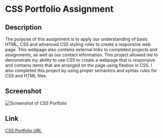 # CSS Portfolio Assignment

## Description
The purpose of this assignment is to apply our understanding of basic HTML, CSS and advanced CSS styling rules to create a responsive web page. This webpage also contains external links to completed projects and assignments, as well as our contact information. This project allowed me to demonstrate my ability to use CSS to create a webpage that is responsive and contains items that are arranged on the page using flexbox in CSS. I also completed this project by using proper semantics and syntax rules for CSS and HTML files.

## Screenshot
![Screenshot of CSS Portfolio](./assets/)

## Link
[CSS Portfolio URL](https://sailorshy94.github.io/)
